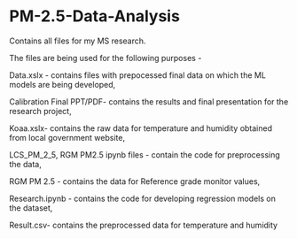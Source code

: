 # PM-2.5-Data-Analysis

Contains all files for my MS research.

The files are being used for the following purposes -

Data.xslx - contains files with prepocessed final data on which the ML models are being developed,

Calibration Final PPT/PDF- contains the results and final presentation for the research project,

Koaa.xslx- contains the raw data for temperature and humidity obtained from local government website,

LCS_PM_2_5, RGM PM2.5 ipynb files - contain the code for preprocessing the data,

RGM PM 2.5 - contains the data for Reference grade monitor values,

Research.ipynb - contains the code for developing regression models on the dataset,

Result.csv- contains the preprocessed data for temperature and humidity

